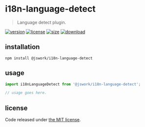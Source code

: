 # i18n-language-detect
> Language detect plugin.

[![version][version-image]][version-url]
[![license][license-image]][license-url]
[![size][size-image]][size-url]
[![download][download-image]][download-url]

## installation
```shell
npm install @jswork/i18n-language-detect
```

## usage
```js
import i18nLanguageDetect from '@jswork/i18n-language-detect';

// usage goes here.
```

## license
Code released under [the MIT license](https://github.com/afeiship/i18n-language-detect/blob/master/LICENSE.txt).

[version-image]: https://img.shields.io/npm/v/@jswork/i18n-language-detect
[version-url]: https://npmjs.org/package/@jswork/i18n-language-detect

[license-image]: https://img.shields.io/npm/l/@jswork/i18n-language-detect
[license-url]: https://github.com/afeiship/i18n-language-detect/blob/master/LICENSE.txt

[size-image]: https://img.shields.io/bundlephobia/minzip/@jswork/i18n-language-detect
[size-url]: https://github.com/afeiship/i18n-language-detect/blob/master/dist/i18n-language-detect.min.js

[download-image]: https://img.shields.io/npm/dm/@jswork/i18n-language-detect
[download-url]: https://www.npmjs.com/package/@jswork/i18n-language-detect
